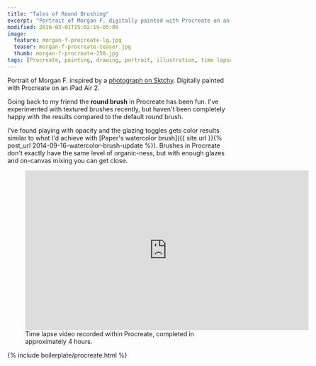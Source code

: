```yaml
---
title: "Tales of Round Brushing"
excerpt: "Portrait of Morgan F. digitally painted with Procreate on an iPad."
modified: 2016-03-01T15:02:19-05:00
image: 
  feature: morgan-f-procreate-lg.jpg
  teaser: morgan-f-procreate-teaser.jpg
  thumb: morgan-f-procreate-250.jpg
tags: [Procreate, painting, drawing, portrait, illustration, time lapse]
---
```


Portrait of Morgan F. inspired by a [photograph on Sktchy](http://sktchy.com/rK7LX). Digitally painted with Procreate on an iPad Air 2.

Going back to my friend the **round brush** in Procreate has been fun. I've experimented with textured brushes recently, but haven't been completely happy with the results compared to the default round brush.

I've found playing with opacity and the glazing toggles gets color results similar to what I'd achieve with [Paper's watercolor brush]({{ site.url }}{% post_url 2014-09-16-watercolor-brush-update %}). Brushes in Procreate don't exactly have the same level of organic-ness, but with enough glazes and on-canvas mixing you can get close.

<figure>
  <iframe width="640" height="360" src="https://www.youtube-nocookie.com/embed/-PVofD2A9t8?controls=0&amp;showinfo=0" frameborder="0" allowfullscreen></iframe>
  <figcaption>Time lapse video recorded within Procreate, completed in approximately 4 hours.</figcaption>
</figure>

{% include boilerplate/procreate.html %}
